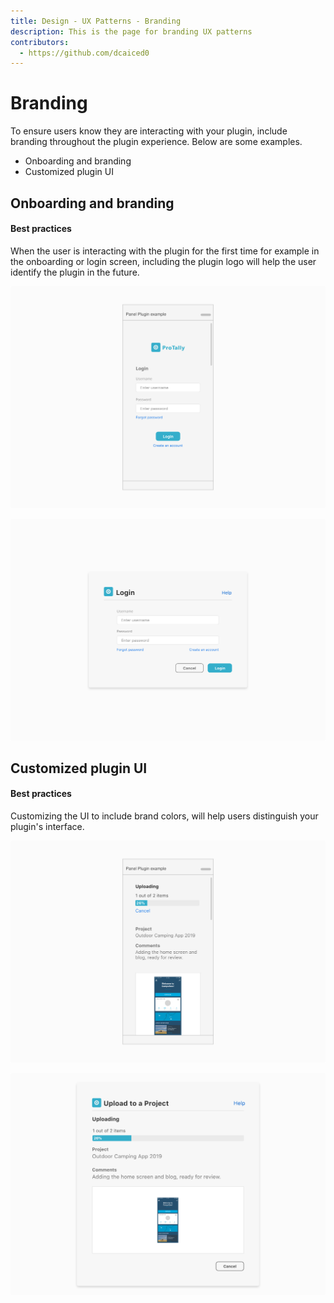 ```yaml
---
title: Design - UX Patterns - Branding
description: This is the page for branding UX patterns 
contributors:
  - https://github.com/dcaiced0
---
```


# Branding

To ensure users know they are interacting with your plugin, include branding throughout the plugin experience. Below are some examples.

 * Onboarding and branding
 * Customized plugin UI


 

## Onboarding and branding

#### Best practices
When the user is interacting with the plugin for the first time for example in the onboarding or login screen, including the plugin logo will help the user identify the plugin in the future. 

![Panel branding example](../ux-images/Branding-1.png)

![modal branding example](../ux-images/Branding-2.png)

 

## Customized plugin UI

#### Best practices
Customizing the UI to include brand colors, will help users distinguish your plugin's interface. 

![Panel customization example](../ux-images/Branding-3.png)

![Modal customization example](../ux-images/Branding-4.png)

